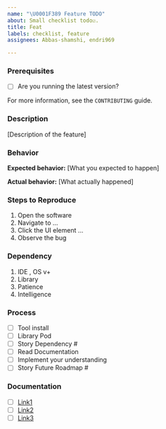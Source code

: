 ```yaml
---
name: "\U0001F389 Feature TODO"
about: Small checklist todo☑︎.
title: Feat
labels: checklist, feature
assignees: Abbas-shamshi, endri969

---
```


### Prerequisites

- [ ] Are you running the latest version?

For more information, see the `CONTRIBUTING` guide.

### Description

[Description of the feature]

### Behavior

**Expected behavior:** [What you expected to happen]

**Actual behavior:** [What actually happened]

### Steps to Reproduce

1. Open the software
2. Navigate to ...
3. Click the UI element ...
4. Observe the bug

### Dependency

1. IDE , OS v+
2. Library
3. Patience
4. Intelligence

### Process

- [ ] Tool install
- [ ] Library Pod
- [ ] Story Dependency #
- [ ] Read Documentation
- [ ] Implement your understanding
- [ ] Story Future Roadmap #

### Documentation

- [ ] [Link1](https://developer.apple.com/documentation)
- [ ] [Link2](https://developer.apple.com/documentation)
- [ ] [Link3](https://developer.apple.com/documentation)
